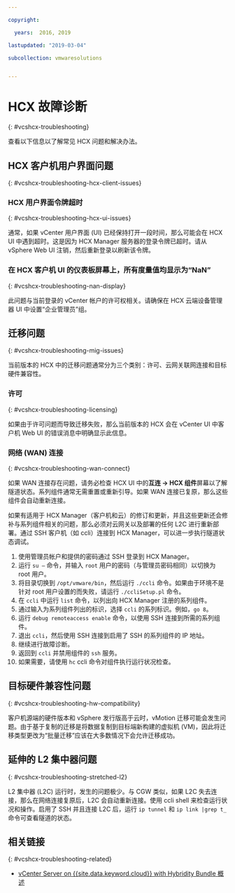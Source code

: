 ```yaml
---

copyright:

  years:  2016, 2019

lastupdated: "2019-03-04"

subcollection: vmwaresolutions


---
```


# HCX 故障诊断
{: #vcshcx-troubleshooting}

查看以下信息以了解常见 HCX 问题和解决办法。

## HCX 客户机用户界面问题
{: #vcshcx-troubleshooting-hcx-client-issues}

### HCX 用户界面令牌超时
{: #vcshcx-troubleshooting-hcx-ui-issues}

通常，如果 vCenter 用户界面 (UI) 已经保持打开一段时间，那么可能会在 HCX UI 中遇到超时。这是因为 HCX Manager 服务器的登录令牌已超时。请从 vSphere Web UI 注销，然后重新登录以刷新该令牌。

### 在 HCX 客户机 UI 的仪表板屏幕上，所有度量值均显示为“NaN”
{: #vcshcx-troubleshooting-nan-display}

此问题与当前登录的 vCenter 帐户的许可权相关。请确保在 HCX 云端设备管理器 UI 中设置“企业管理员”组。

## 迁移问题
{: #vcshcx-troubleshooting-mig-issues}

当前版本的 HCX 中的迁移问题通常分为三个类别：许可、云网关联网连接和目标硬件兼容性。

### 许可
{: #vcshcx-troubleshooting-licensing}

如果由于许可问题而导致迁移失败，那么当前版本的 HCX 会在 vCenter UI 中客户机 Web UI 的错误消息中明确显示此信息。

### 网络 (WAN) 连接
{: #vcshcx-troubleshooting-wan-connect}

如果 WAN 连接存在问题，请务必检查 HCX UI 中的**互连 -> HCX 组件**屏幕以了解隧道状态。系列组件通常无需重置或重新引导。如果 WAN 连接已复原，那么这些组件会自动重新连接。

如果有适用于 HCX Manager（客户机和云）的修订和更新，并且这些更新还会修补与系列组件相关的问题，那么必须对云网关以及部署的任何 L2C 进行重新部署。通过 SSH 客户机（如 ccli）连接到 HCX Manager，可以进一步执行隧道状态调试。  

1. 使用管理员帐户和提供的密码通过 SSH 登录到 HCX Manager。
2. 运行 `su –` 命令，并输入 `root` 用户的密码（与管理员密码相同）以切换为 root 用户。
3. 将目录切换到 `/opt/vmware/bin`，然后运行 `./ccli` 命令。如果由于环境不是针对 root 用户设置的而失败，请运行 `./ccliSetup.pl` 命令。
4. 在 `ccli` 中运行 `list` 命令，以列出向 HCX Manager 注册的系列组件。
5. 通过输入为系列组件列出的标识，选择 `ccli` 的系列标识。例如，`go 8`。
6. 运行 `debug remoteaccess enable` 命令，以使用 SSH 连接到所需的系列组件。
7. 退出 `ccli`，然后使用 SSH 连接到启用了 SSH 的系列组件的 IP 地址。
9. 继续进行故障诊断。
10. 返回到 `ccli` 并禁用组件的 `ssh` 服务。
11. 如果需要，请使用 `hc` ccli 命令对组件执行运行状况检查。

## 目标硬件兼容性问题
{: #vcshcx-troubleshooting-hw-compatibility}

客户机源端的硬件版本和 vSphere 发行版高于云时，vMotion 迁移可能会发生问题。由于基于复制的迁移是将数据复制到目标端新构建的虚拟机 (VM)，因此将迁移类型更改为“批量迁移”应该在大多数情况下会允许迁移成功。

## 延伸的 L2 集中器问题
{: #vcshcx-troubleshooting-stretched-l2}

L2 集中器 (L2C) 运行时，发生的问题极少。与 CGW 类似，如果 L2C 失去连接，那么在网络连接复原后，L2C 会自动重新连接。使用 ccli shell 来检查运行状况和操作。启用了 SSH 并且连接 L2C 后，运行 `ip tunnel` 和 `ip link |grep t_` 命令可查看隧道的状态。

## 相关链接
{: #vcshcx-troubleshooting-related}

* [vCenter Server on {{site.data.keyword.cloud}} with Hybridity Bundle 概述](/docs/services/vmwaresolutions/archiref/vcs?topic=vmware-solutions-vcs-hybridity-intro)   
